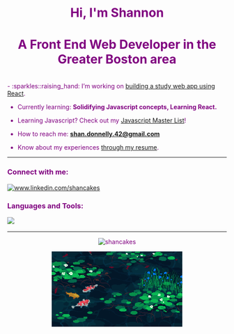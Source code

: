 
<div align="center">
  
<font color="purple">
<h1>Hi, I'm Shannon</h1>

#  A Front End Web Developer in the Greater Boston area 

</div>

<br>

<div class="readme">
- :sparkles::raising_hand: I’m working on <a href="https://github.com/Shancakes/StudyTools">building a study web app using React</a>.

- Currently learning: **Solidifying Javascript concepts, Learning React.**

- Learning Javascript? Check out my <a href="https://docs.google.com/spreadsheets/d/1_sLZqAe57LYTVrnBq0MzOGW1U8sCCL0esUjLLuoG9NY/edit?usp=sharing">Javascript Master List</a>!

- How to reach me: **shan.donnelly.42@gmail.com**

- Know about my experiences <a href="https://docs.google.com/document/d/13cbRTnO6nsltqqiPtai3ci7EjvdQaYeJdd5TfAJqc8E/edit?usp=sharing">through my resume</a>.

<hr>

<h3 align="left">Connect with me:</h3>
<p align="left">
<a href="https://www.linkedin.com/in/shancakes" target="blank"><img align="center" src="https://raw.githubusercontent.com/rahuldkjain/github-profile-readme-generator/master/src/images/icons/Social/linked-in-alt.svg" alt="www.linkedin.com/shancakes" height="30" width="40" /></a>
</p>

<div align="center">
  
   <link rel="stylesheet" href="https://cdn.jsdelivr.net/gh/devicons/devicon@v2.15.1/devicon.min.css"> 
  
<h3 align="left">Languages and Tools:</h3>
   <p align="left">   <img src="https://skillicons.dev/icons?i=git,vscode,html,css,js,react,nodejs,mongodb,postman,ps,ai,figma," /> </p>
<hr>


<p><img src="https://github-readme-stats.vercel.app/api/top-langs?username=shancakes&show_icons=true&locale=en&layout=compact" alt="shancakes" /></p>


  <img src="https://github.com/Shancakes/Shancakes/blob/main/g32K.gif" width="300">
  
</div>



